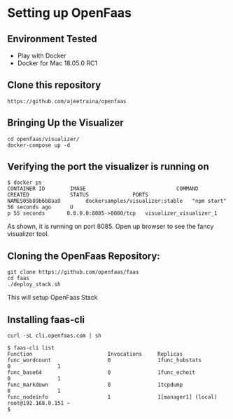 # Setting up OpenFaas 

## Environment Tested

- Play with Docker
- Docker for Mac 18.05.0 RC1

## Clone this repository


```
https://github.com/ajeetraina/openfaas
```

## Bringing Up the Visualizer

```
cd openfaas/visualizer/
docker-compose up -d
```

## Verifying the port the visualizer is running on

```
$ docker ps
CONTAINER ID        IMAGE                             COMMAND             CREATED             STATUS              PORTS                    NAMES05b89b6b8aa9        dockersamples/visualizer:stable   "npm start"         56 seconds ago      U
p 55 seconds       0.0.0.0:8085->8080/tcp   visualizer_visualizer_1
```

As shown, it is running on port 8085. Open up browser to see the fancy visualizer tool.

## Cloning the OpenFaas Repository:

```
git clone https://github.com/openfaas/faas
cd faas
./deploy_stack.sh
```

This will setup OpenFaas Stack

## Installing faas-cli

```
curl -sL cli.openfaas.com | sh
```

```
$ faas-cli list
Function                        Invocations     Replicas
func_wordcount                  0               1func_hubstats                   0               1
func_base64                     0               1func_echoit                     0               1
func_markdown                   0               1tcpdump                         8               1
func_nodeinfo                   1               1[manager1] (local) root@192.168.0.151 ~
$
```


